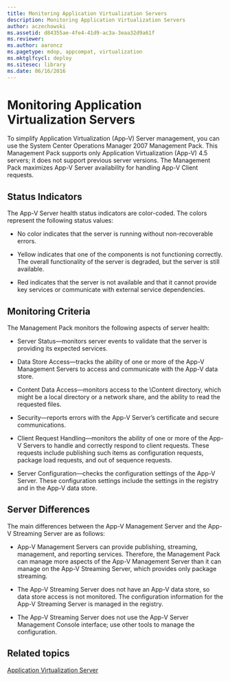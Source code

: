 ```yaml
---
title: Monitoring Application Virtualization Servers
description: Monitoring Application Virtualization Servers
author: aczechowski
ms.assetid: d84355ae-4fe4-41d9-ac3a-3eaa32d9a61f
ms.reviewer:
ms.author: aaroncz
ms.pagetype: mdop, appcompat, virtualization
ms.mktglfcycl: deploy
ms.sitesec: library
ms.date: 06/16/2016
---
```



# Monitoring Application Virtualization Servers


To simplify Application Virtualization (App-V) Server management, you can use the System Center Operations Manager 2007 Management Pack. This Management Pack supports only Application Virtualization (App-V) 4.5 servers; it does not support previous server versions. The Management Pack maximizes App-V Server availability for handling App-V Client requests.

## Status Indicators


The App-V Server health status indicators are color-coded. The colors represent the following status values:

-   No color indicates that the server is running without non-recoverable errors.

-   Yellow indicates that one of the components is not functioning correctly. The overall functionality of the server is degraded, but the server is still available.

-   Red indicates that the server is not available and that it cannot provide key services or communicate with external service dependencies.

## Monitoring Criteria


The Management Pack monitors the following aspects of server health:

-   Server Status—monitors server events to validate that the server is providing its expected services.

-   Data Store Access—tracks the ability of one or more of the App-V Management Servers to access and communicate with the App-V data store.

-   Content Data Access—monitors access to the \\Content directory, which might be a local directory or a network share, and the ability to read the requested files.

-   Security—reports errors with the App-V Server’s certificate and secure communications.

-   Client Request Handling—monitors the ability of one or more of the App-V Servers to handle and correctly respond to client requests. These requests include publishing such items as configuration requests, package load requests, and out of sequence requests.

-   Server Configuration—checks the configuration settings of the App-V Server. These configuration settings include the settings in the registry and in the App-V data store.

## Server Differences


The main differences between the App-V Management Server and the App-V Streaming Server are as follows:

-   App-V Management Servers can provide publishing, streaming, management, and reporting services. Therefore, the Management Pack can manage more aspects of the App-V Management Server than it can manage on the App-V Streaming Server, which provides only package streaming.

-   The App-V Streaming Server does not have an App-V data store, so data store access is not monitored. The configuration information for the App-V Streaming Server is managed in the registry.

-   The App-V Streaming Server does not use the App-V Server Management Console interface; use other tools to manage the configuration.

## Related topics


[Application Virtualization Server](application-virtualization-server.md)

 

 





